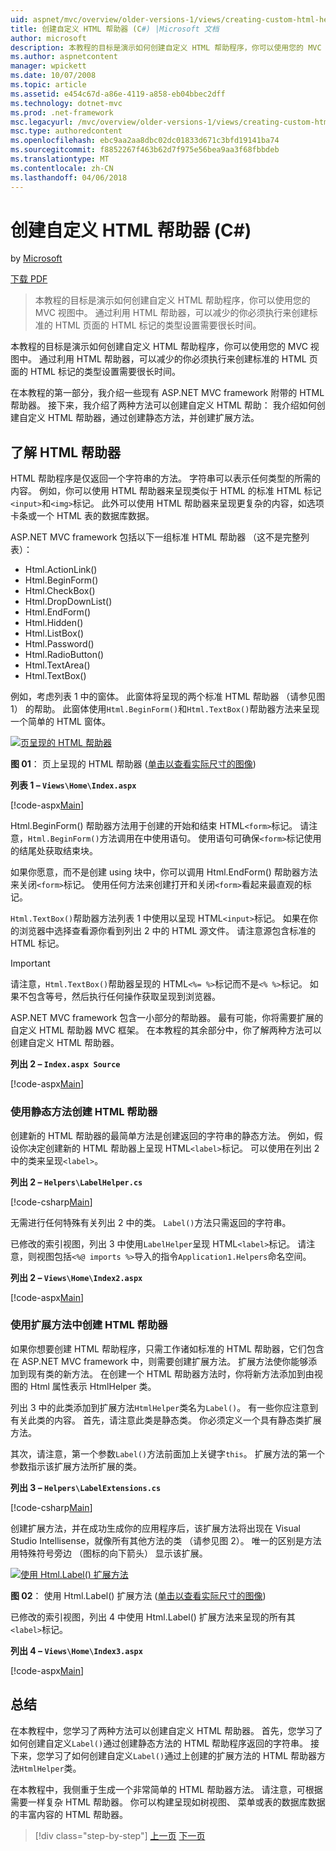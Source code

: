 ```yaml
---
uid: aspnet/mvc/overview/older-versions-1/views/creating-custom-html-helpers-cs
title: 创建自定义 HTML 帮助器 (C#) |Microsoft 文档
author: microsoft
description: 本教程的目标是演示如何创建自定义 HTML 帮助程序，你可以使用您的 MVC 视图中。 通过利用 HTML 帮助程序...
ms.author: aspnetcontent
manager: wpickett
ms.date: 10/07/2008
ms.topic: article
ms.assetid: e454c67d-a86e-4119-a858-eb04bbec2dff
ms.technology: dotnet-mvc
ms.prod: .net-framework
msc.legacyurl: /mvc/overview/older-versions-1/views/creating-custom-html-helpers-cs
msc.type: authoredcontent
ms.openlocfilehash: ebc9aa2aa8dbc02dc01833d671c3bfd19141ba74
ms.sourcegitcommit: f8852267f463b62d7f975e56bea9aa3f68fbbdeb
ms.translationtype: MT
ms.contentlocale: zh-CN
ms.lasthandoff: 04/06/2018
---
```

<a name="creating-custom-html-helpers-c"></a>创建自定义 HTML 帮助器 (C#)
====================
by [Microsoft](https://github.com/microsoft)

[下载 PDF](http://download.microsoft.com/download/1/1/f/11f721aa-d749-4ed7-bb89-a681b68894e6/ASPNET_MVC_Tutorial_9_CS.pdf)

> 本教程的目标是演示如何创建自定义 HTML 帮助程序，你可以使用您的 MVC 视图中。 通过利用 HTML 帮助器，可以减少的你必须执行来创建标准的 HTML 页面的 HTML 标记的类型设置需要很长时间。


本教程的目标是演示如何创建自定义 HTML 帮助程序，你可以使用您的 MVC 视图中。 通过利用 HTML 帮助器，可以减少的你必须执行来创建标准的 HTML 页面的 HTML 标记的类型设置需要很长时间。

在本教程的第一部分，我介绍一些现有 ASP.NET MVC framework 附带的 HTML 帮助器。 接下来，我介绍了两种方法可以创建自定义 HTML 帮助： 我介绍如何创建自定义 HTML 帮助器，通过创建静态方法，并创建扩展方法。

## <a name="understanding-html-helpers"></a>了解 HTML 帮助器

HTML 帮助程序是仅返回一个字符串的方法。 字符串可以表示任何类型的所需的内容。 例如，你可以使用 HTML 帮助器来呈现类似于 HTML 的标准 HTML 标记`<input>`和`<img>`标记。 此外可以使用 HTML 帮助器来呈现更复杂的内容，如选项卡条或一个 HTML 表的数据库数据。

ASP.NET MVC framework 包括以下一组标准 HTML 帮助器 （这不是完整列表）：

- Html.ActionLink()
- Html.BeginForm()
- Html.CheckBox()
- Html.DropDownList()
- Html.EndForm()
- Html.Hidden()
- Html.ListBox()
- Html.Password()
- Html.RadioButton()
- Html.TextArea()
- Html.TextBox()

例如，考虑列表 1 中的窗体。 此窗体将呈现的两个标准 HTML 帮助器 （请参见图 1） 的帮助。 此窗体使用`Html.BeginForm()`和`Html.TextBox()`帮助器方法来呈现一个简单的 HTML 窗体。


[![页呈现的 HTML 帮助器](creating-custom-html-helpers-cs/_static/image2.png)](creating-custom-html-helpers-cs/_static/image1.png)

**图 01**： 页上呈现的 HTML 帮助器 ([单击以查看实际尺寸的图像](creating-custom-html-helpers-cs/_static/image3.png))


**列表 1 – `Views\Home\Index.aspx`**

[!code-aspx[Main](creating-custom-html-helpers-cs/samples/sample1.aspx)]

Html.BeginForm() 帮助器方法用于创建的开始和结束 HTML`<form>`标记。 请注意，`Html.BeginForm()`方法调用在中使用语句。 使用语句可确保`<form>`标记使用的结尾处获取结束块。

如果你愿意，而不是创建 using 块中，你可以调用 Html.EndForm() 帮助器方法来关闭`<form>`标记。 使用任何方法来创建打开和关闭`<form>`看起来最直观的标记。

`Html.TextBox()`帮助器方法列表 1 中使用以呈现 HTML`<input>`标记。 如果在你的浏览器中选择查看源你看到列出 2 中的 HTML 源文件。 请注意源包含标准的 HTML 标记。

> [!IMPORTANT]
> 请注意，`Html.TextBox()`帮助器呈现的 HTML`<%= %>`标记而不是`<% %>`标记。 如果不包含等号，然后执行任何操作获取呈现到浏览器。

ASP.NET MVC framework 包含一小部分的帮助器。 最有可能，你将需要扩展的自定义 HTML 帮助器 MVC 框架。 在本教程的其余部分中，你了解两种方法可以创建自定义 HTML 帮助器。

**列出 2 – `Index.aspx Source`**

[!code-aspx[Main](creating-custom-html-helpers-cs/samples/sample2.aspx)]

### <a name="creating-html-helpers-with-static-methods"></a>使用静态方法创建 HTML 帮助器

创建新的 HTML 帮助器的最简单方法是创建返回的字符串的静态方法。 例如，假设你决定创建新的 HTML 帮助器上呈现 HTML`<label>`标记。 可以使用在列出 2 中的类来呈现`<label>`。

**列出 2 – `Helpers\LabelHelper.cs`**

[!code-csharp[Main](creating-custom-html-helpers-cs/samples/sample3.cs)]

无需进行任何特殊有关列出 2 中的类。 `Label()`方法只需返回的字符串。

已修改的索引视图，列出 3 中使用`LabelHelper`呈现 HTML`<label>`标记。 请注意，则视图包括`<%@ imports %>`导入的指令`Application1.Helpers`命名空间。

**列出 2 – `Views\Home\Index2.aspx`**

[!code-aspx[Main](creating-custom-html-helpers-cs/samples/sample4.aspx)]

### <a name="creating-html-helpers-with-extension-methods"></a>使用扩展方法中创建 HTML 帮助器

如果你想要创建 HTML 帮助程序，只需工作诸如标准的 HTML 帮助器，它们包含在 ASP.NET MVC framework 中，则需要创建扩展方法。 扩展方法使你能够添加到现有类的新方法。 在创建一个 HTML 帮助器方法时，你将新方法添加到由视图的 Html 属性表示 HtmlHelper 类。

列出 3 中的此类添加到扩展方法`HtmlHelper`类名为`Label()`。 有一些你应注意到有关此类的内容。 首先，请注意此类是静态类。 你必须定义一个具有静态类扩展方法。

其次，请注意，第一个参数`Label()`方法前面加上关键字`this`。 扩展方法的第一个参数指示该扩展方法所扩展的类。

**列出 3 – `Helpers\LabelExtensions.cs`**

[!code-csharp[Main](creating-custom-html-helpers-cs/samples/sample5.cs)]

创建扩展方法，并在成功生成你的应用程序后，该扩展方法将出现在 Visual Studio Intellisense，就像所有其他方法的类 （请参见图 2）。 唯一的区别是方法用特殊符号旁边 （图标的向下箭头） 显示该扩展。


[![使用 Html.Label() 扩展方法](creating-custom-html-helpers-cs/_static/image5.png)](creating-custom-html-helpers-cs/_static/image4.png)

**图 02**： 使用 Html.Label() 扩展方法 ([单击以查看实际尺寸的图像](creating-custom-html-helpers-cs/_static/image6.png))


已修改的索引视图，列出 4 中使用 Html.Label() 扩展方法来呈现的所有其`<label>`标记。

**列出 4 – `Views\Home\Index3.aspx`**

[!code-aspx[Main](creating-custom-html-helpers-cs/samples/sample6.aspx)]

## <a name="summary"></a>总结

在本教程中，您学习了两种方法可以创建自定义 HTML 帮助器。 首先，您学习了如何创建自定义`Label()`通过创建静态方法的 HTML 帮助程序返回的字符串。 接下来，您学习了如何创建自定义`Label()`通过上创建的扩展方法的 HTML 帮助器方法`HtmlHelper`类。

在本教程中，我侧重于生成一个非常简单的 HTML 帮助器方法。 请注意，可根据需要一样复杂 HTML 帮助器。 你可以构建呈现如树视图、 菜单或表的数据库数据的丰富内容的 HTML 帮助器。

> [!div class="step-by-step"]
> [上一页](asp-net-mvc-views-overview-cs.md)
> [下一页](using-the-tagbuilder-class-to-build-html-helpers-cs.md)

